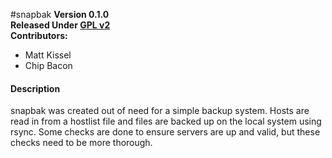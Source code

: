 #snapbak
__Version 0.1.0__  
__Released Under [GPL v2](http://choosealicense.com/licenses/gpl-v2/)__  
__Contributors:__  
* Matt Kissel  
* Chip Bacon  


#### Description ###
snapbak was created out of need for a simple backup system. Hosts are read in from a hostlist file and 
files are backed up on the local system using rsync. Some checks are done to ensure servers are up and 
valid, but these checks need to be more thorough.
